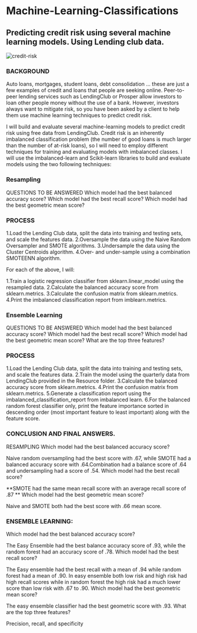 # Machine-Learning-Classifications

## Predicting credit risk using several machine learning models. Using Lending club data.

![credit-risk](Image/credit-risk.jpg)

### BACKGROUND
Auto loans, mortgages, student loans, debt consolidation ... these are just a few examples of credit and loans that people are seeking online. Peer-to-peer lending services such as LendingClub or Prosper allow investors to loan other people money without the use of a bank. However, investors always want to mitigate risk, so you have been asked by a client to help them use machine learning techniques to predict credit risk.

I will build and evaluate several machine-learning models to predict credit risk using free data from LendingClub. Credit risk is an inherently imbalanced classification problem (the number of good loans is much larger than the number of at-risk loans), so I will need to employ different techniques for training and evaluating models with imbalanced classes. I will use the imbalanced-learn and Scikit-learn libraries to build and evaluate models using the two following techniques:

### Resampling
QUESTIONS TO BE ANSWERED
Which model had the best balanced accuracy score? Which model had the best recall score? Which model had the best geometric mean score?

### PROCESS
1.Load the Lending Club data, split the data into training and testing sets, and scale the features data.
2.Oversample the data using the Naive Random Oversampler and SMOTE algorithms.
3.Undersample the data using the Cluster Centroids algorithm. 
4.Over- and under-sample using a combination SMOTEENN algorithm.

For each of the above, I will:

1.Train a logistic regression classifier from sklearn.linear_model using the resampled data.
2.Calculate the balanced accuracy score from sklearn.metrics.
3.Calculate the confusion matrix from sklearn.metrics. 
4.Print the imbalanced classification report from imblearn.metrics.

### Ensemble Learning
QUESTIONS TO BE ANSWERED
Which model had the best balanced accuracy score? Which model had the best recall score? Which model had the best geometric mean score? What are the top three features?

### PROCESS
1.Load the Lending Club data, split the data into training and testing sets, and scale the features data.
2.Train the model using the quarterly data from LendingClub provided in the Resource folder.
3.Calculate the balanced accuracy score from sklearn.metrics. 
4.Print the confusion matrix from sklearn.metrics. 
5.Generate a classification report using the imbalanced_classification_report from imbalanced learn.
6.For the balanced random forest classifier only, print the feature importance sorted in descending order (most important feature to least important) along with the feature score.

### CONCLUSION AND FINAL ANSWERS.
RESAMPLING
Which model had the best balanced accuracy score?

Naive random oversampling had the best score with .67, while SMOTE had a balanced accuracy score with .64.Combination had a balance score of .64 and undersampling had a score of .54.
Which model had the best recall score?

**SMOTE had the same mean recall score with an average recall score of .87 **
Which model had the best geometric mean score?

Naive and SMOTE both had the best score with .66 mean score.
### ENSEMBLE LEARNING:
Which model had the best balanced accuracy score?

The Easy Ensemble had the best balance accuracy score of .93, while the random forest had an accuracy score of .78.
Which model had the best recall score?

The Easy ensemble had the best recall with a mean of .94 while random forest had a mean of .90. In easy ensemble both low risk and high risk had high recall scores while in random forest the high risk had a much lower score than low risk with .67 to .90.
Which model had the best geometric mean score?

The easy ensemble classifier had the best geometric score with .93.
What are the top three features?

Precision, recall, and specificity
